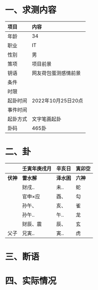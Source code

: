# 一、求测内容
|项目|内容|
|:-|:-|
|年龄|34|
|职业|IT|
|性别|男|
|策项|项目前景|
|钥语|网友荷包蛋测感情前景|
|条件||
|时限||
|起卦时间|2022年10月25日20点|
|事件时间||
|起卦方式|文字笔画起卦|
|卦码|465卦|

# 二、卦
||壬寅年庚戌月|辛亥日|寅卯空|
|:-|:-|:-|:-|
|**伏神**|**雷水解**|**泽水困**|**六神**|
||财戌..|未..|蛇|
||官申×应|酉、|勾|
||孙午、|亥、|雀|
||孙午..|午..|龙|
||财辰、震|辰、|玄|
|父子|兄寅..|寅..|虎|


# 三、断语

# 四、实际情况